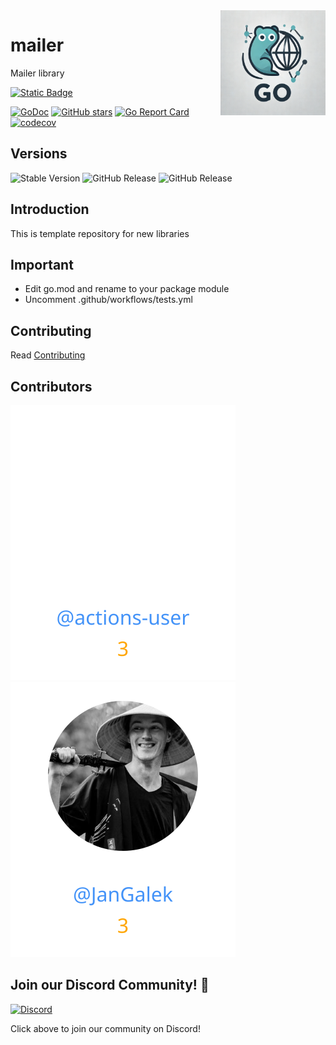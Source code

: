 <img align=right width="168" src="docs/gouef_logo.png">

# mailer
Mailer library

[![Static Badge](https://img.shields.io/badge/Github-gouef%2Fmailer-blue?style=for-the-badge&logo=github&link=github.com%2Fgouef%2Fmailer)](https://github.com/gouef/mailer)

[![GoDoc](https://pkg.go.dev/badge/github.com/gouef/mailer.svg)](https://pkg.go.dev/github.com/gouef/mailer)
[![GitHub stars](https://img.shields.io/github/stars/gouef/mailer?style=social)](https://github.com/gouef/mailer/stargazers)
[![Go Report Card](https://goreportcard.com/badge/github.com/gouef/mailer)](https://goreportcard.com/report/github.com/gouef/mailer)
[![codecov](https://codecov.io/github/gouef/mailer/branch/main/graph/badge.svg?token=YUG8EMH6Q8)](https://codecov.io/github/gouef/mailer)

## Versions
![Stable Version](https://img.shields.io/github/v/release/gouef/mailer?label=Stable&labelColor=green)
![GitHub Release](https://img.shields.io/github/v/release/gouef/mailer?label=RC&include_prereleases&filter=*rc*&logoSize=diago)
![GitHub Release](https://img.shields.io/github/v/release/gouef/mailer?label=Beta&include_prereleases&filter=*beta*&logoSize=diago)


## Introduction

This is template repository for new libraries

## Important

- Edit go.mod and rename to your package module
- Uncomment .github/workflows/tests.yml

## Contributing

Read [Contributing](CONTRIBUTING.md)

## Contributors

<div>
<span>
  <a href="https://github.com/actions-user"><img src="https://raw.githubusercontent.com/gouef/mailer/refs/heads/contributors-svg/.github/contributors/actions-user.svg" alt="actions-user" /></a>
</span>
<span>
  <a href="https://github.com/JanGalek"><img src="https://raw.githubusercontent.com/gouef/mailer/refs/heads/contributors-svg/.github/contributors/JanGalek.svg" alt="JanGalek" /></a>
</span>
</div>

## Join our Discord Community! 🎉

[![Discord](https://img.shields.io/discord/1334331501462163509?style=for-the-badge&logo=discord&logoColor=white&logoSize=auto&label=Community%20discord&labelColor=blue&link=https%3A%2F%2Fdiscord.gg%2FwjGqeWFnqK
)](https://discord.gg/wjGqeWFnqK)

Click above to join our community on Discord!
